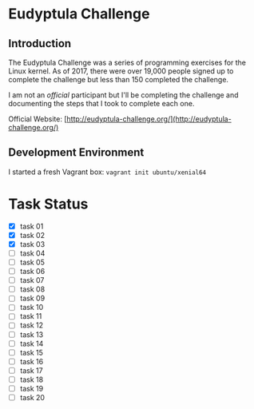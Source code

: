 # Eudyptula Challenge

## Introduction
The Eudyptula Challenge was a series of programming exercises for the Linux kernel. As of 2017, there were over 19,000 people signed up to complete the challenge but less than 150 completed the challenge.

I am not an *official* participant but I'll be completing the challenge and documenting the steps that I took to complete each one.

Official Website: [http://eudyptula-challenge.org/](http://eudyptula-challenge.org/)

## Development Environment

I started a fresh Vagrant box: `vagrant init ubuntu/xenial64`

Task Status
======

- [x] task 01
- [x] task 02
- [x] task 03
- [ ] task 04
- [ ] task 05
- [ ] task 06
- [ ] task 07
- [ ] task 08
- [ ] task 09
- [ ] task 10
- [ ] task 11
- [ ] task 12
- [ ] task 13
- [ ] task 14
- [ ] task 15
- [ ] task 16
- [ ] task 17
- [ ] task 18
- [ ] task 19
- [ ] task 20
